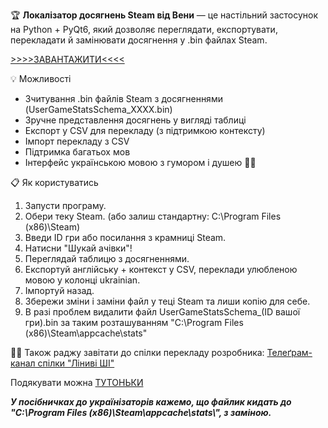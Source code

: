 🏆 <b>Локалізатор досягнень Steam від Вени</b> — це настільний застосунок на Python + PyQt6, який дозволяє переглядати, експортувати, перекладати й замінювати досягнення у .bin файлах Steam.

<a href="https://github.com/PanVena/SteamAchievementLocalizer/releases/download/Lokalizator_Vena_v3/Lokalizator_vid_Veny.exe">  >>>>ЗАВАНТАЖИТИ<<<< </a>

💡 Можливості
 - Зчитування .bin файлів Steam з досягненнями (UserGameStatsSchema_XXXX.bin)  
 - Зручне представлення досягнень у вигляді таблиці
 - Експорт у CSV для перекладу (з підтримкою контексту)  
 - Імпорт перекладу з CSV  
 - Підтримка багатьох мов 
 - Інтерфейс українською мовою з гумором і душею 💙💛


📋 Як користуватись
 
  1) Запусти програму.  
  2) Обери теку Steam. (або залиш стандартну: C:\Program Files (x86)\Steam)  
  3) Введи ID гри або посилання з крамниці Steam.  
  4) Натисни "Шукай ачівки"!  
  5) Переглядай таблицю з досягненнями. 
  6) Експортуй англійську + контекст у CSV, переклади улюбленою мовою у колонці ukrainian.  
  7) Імпортуй назад. 
  8) Збережи зміни і заміни файл у теці Steam та лиши копію для себе.
  9) В разі проблем видалити файл UserGameStatsSchema_(ID вашої гри).bin за таким розташуванням "C:\Program Files (x86)\Steam\appcache\stats\"

👩‍💻 Також раджу завітати до спілки перекладу розробника:  <a href="https://t.me/linyvi_sh_ji">  Телеґрам-канал спілки "Ліниві ШІ"</a>

Подякувати можна <a href="https://send.monobank.ua/jar/47ipoRVJAk">  ТУТОНЬКИ </a>
 

<p><strong><i>У посібничках до українізаторів кажемо, що файлик кидать до "C:\Program Files (x86)\Steam\appcache\stats\", з заміною.</i></strong></p>
